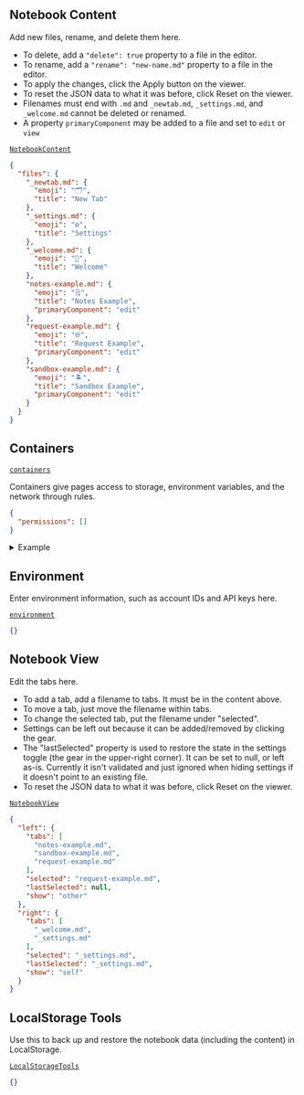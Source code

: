## Notebook Content

Add new files, rename, and delete them here.

- To delete, add a `"delete": true` property to a file in the editor.
- To rename, add a `"rename": "new-name.md"` property to a file in the editor.
- To apply the changes, click the Apply button on the viewer.
- To reset the JSON data to what it was before, click Reset on the viewer.
- Filenames must end with `.md` and `_newtab.md`, `_settings.md`, and `_welcome.md` cannot be deleted or renamed.
- A property `primaryComponent` may be added to a file and set to `edit` or `view`

[`NotebookContent`](https://macchiato.dev/component/#NotebookContent)

```json
{
  "files": {
    "_newtab.md": {
      "emoji": "🗂",
      "title": "New Tab"
    },
    "_settings.md": {
      "emoji": "⚙️",
      "title": "Settings"
    },
    "_welcome.md": {
      "emoji": "👋",
      "title": "Welcome"
    },
    "notes-example.md": {
      "emoji": "🗒",
      "title": "Notes Example",
      "primaryComponent": "edit"
    },
    "request-example.md": {
      "emoji": "🌐",
      "title": "Request Example",
      "primaryComponent": "edit"
    },
    "sandbox-example.md": {
      "emoji": "🏝",
      "title": "Sandbox Example",
      "primaryComponent": "edit"
    }
  }
}
```

## Containers

[`containers`](https://macchiato.dev/component/#Containers)

Containers give pages access to storage, environment variables, and the network through rules.

```json
{
  "permissions": []
}
```

<details>
  <summary>Example</summary>

This allows the `request-example.md` file to make HTTP requests to `https://httpbin.org/post` and provides the environment variable `HTTPBIN_API_KEY` for use in `Authorization`. It can't directly access `HTTPBIN_API_KEY`. It is not scrubbed from the response, however, so because httpbin uses it, it can access it!

```json
{
  "containers": {
    "requests": {
      "pages": "request-example.md",
      "contentSecurity": {
        "httpbin.org": {
          "connect": {
            "headers": {
              "Authorization": {
                "env": {
                  "API_KEY": "${env.HTTPBIN_API_KEY}"
                }
              }
            },
            "confirm": true
          }
        },
        "jsonplaceholder.typicode.com": {
          "connect": true
        },
        "jsdelivr.net": {
          "script": true,
          "font": true
        },
        "placekitten.com": {
          "media": true
        }
      }
    }
  }
}
```

</details>

## Environment

Enter environment information, such as account IDs and API keys here.

[`environment`](https://macchiato.dev/component/#Environment)

```json
{}
```

## Notebook View

Edit the tabs here.

- To add a tab, add a filename to tabs. It must be in the content above.
- To move a tab, just move the filename within tabs.
- To change the selected tab, put the filename under "selected".
- Settings can be left out because it can be added/removed by clicking the gear.
- The "lastSelected" property is used to restore the state in the settings toggle
  (the gear in the upper-right corner). It can be set to null, or left as-is.
  Currently it isn't validated and just ignored when hiding settings if it
  doesn't point to an existing file.
- To reset the JSON data to what it was before, click Reset on the viewer.

[`NotebookView`](https://macchiato.dev/component/#NotebookView)

```json
{
  "left": {
    "tabs": [
      "notes-example.md",
      "sandbox-example.md",
      "request-example.md"
    ],
    "selected": "request-example.md",
    "lastSelected": null,
    "show": "other"
  },
  "right": {
    "tabs": [
      "_welcome.md",
      "_settings.md"
    ],
    "selected": "_settings.md",
    "lastSelected": "_settings.md",
    "show": "self"
  }
}
```

## LocalStorage Tools

Use this to back up and restore the notebook data (including the content) in LocalStorage.

[`LocalStorageTools`](https://macchiato.dev/component/#LocalStorageTools)

```json
{}
```
